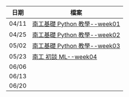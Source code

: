 | 日期  | 檔案                                                                                                                                                            |
| ----- | --------------------------------------------------------------------------------------------------------------------------------------------------------------- |
| 04/11 | [南工基礎 Python 教學--week01](./week01/南工基礎Python教學--week01.pdf)                                                                                         |
| 04/25 | [南工基礎 Python 教學--week02](./week02/南工基礎Python教學--week02.pdf)                                                                                         |
| 05/02 | [南工基礎 Python 教學--week03](https://colab.research.google.com/drive/1d50I507aXOCrNJUur4FxNP_Ud-oBN5Xm?usp=sharing)                                           |
| 05/23 | [南工 初談 ML--week04](https://docs.google.com/presentation/d/19CQn2ulBRshD11picGMtPIlDtIPpwrs-/edit?usp=sharing&ouid=102419528203770620407&rtpof=true&sd=true) |
| 06/06 |                                                                                                                                                                 |
| 06/13 |                                                                                                                                                                 |
| 06/20 |                                                                                                                                                                 |
